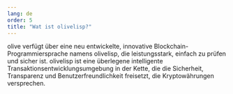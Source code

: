 ```yaml
---
lang: de
order: 5
title: "Wat ist olivelisp?"
---
```

olive verfügt über eine neu entwickelte, innovative Blockchain-Programmiersprache namens olivelisp, die leistungsstark, einfach zu prüfen und sicher ist. olivelisp ist eine überlegene intelligente Transaktionsentwicklungsumgebung in der Kette, die die Sicherheit, Transparenz und Benutzerfreundlichkeit freisetzt, die Kryptowährungen versprechen.
 
